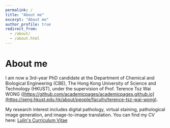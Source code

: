 ```yaml
---
permalink: /
title: "About me"
excerpt: "About me"
author_profile: true
redirect_from: 
  - /about/
  - /about.html
---
```


About me
======
I am now a 3rd-year PhD candidate at the Department of Chemical and Biological Engineering (CBE), The Hong Kong University of Science and Technology (HKUST), under the supervision of Prof. Terence Tsz Wai WONG ([https://github.com/academicpages/academicpages.github.io](https://seng.hkust.edu.hk/about/people/faculty/terence-tsz-wai-wong).

My research interest includes digital pathology, virtual staining, pathological image generation, and image-to-image translation.
You can find my CV here: [Lulin's Curriculum Vitae](../assets/Curriculum_Vitae.pdf)
